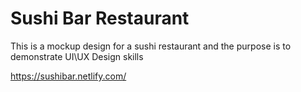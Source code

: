 ﻿# Sushi Bar Restaurant
 
 This is a mockup design for a sushi restaurant and the purpose is to demonstrate UI\UX Design skills
 
 https://sushibar.netlify.com/
 
